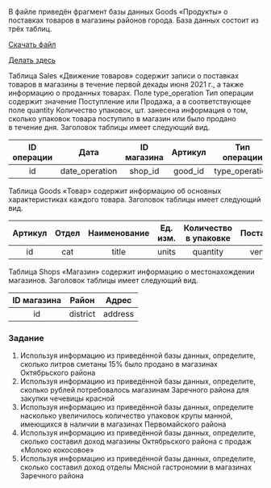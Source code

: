 В файле приведён фрагмент базы данных Goods «Продукты» о поставках товаров в магазины районов города. База данных состоит из трёх таблиц.

[Скачать файл](https://azinkin.ru/check/sqlite.db)

[Делать здесь](https://sqliteonline.com)

Таблица Sales «Движение товаров» содержит записи о поставках товаров в магазины в течение первой декады июня 2021 г., а также информацию о проданных товарах. Поле type_operation Тип операции содержит значение Поступление или Продажа, а в соответствующее поле quantity Количество упаковок, шт. занесена информация о том, сколько упаковок товара поступило в магазин или было продано в течение дня. Заголовок таблицы имеет следующий вид.


|ID операции|Дата|ID магазина|Артикул|Тип операции|Количество упаковок|Цена, руб./шт.|
|:--:|:--:|:--:|:--:|:--:|:--:|:--:|
|id|date_operation|shop_id|good_id|type_operation|amount|unit_price|


Таблица Goods «Товар» содержит информацию об основных характеристиках каждого товара. Заголовок таблицы имеет следующий вид.

|Артикул|Отдел|Наименование|Ед. изм.|Количество в упаковке|Поставщик|
|:--:|:--:|:--:|:--:|:--:|:--:|
|id|cat|title|units|quantity|vendor|


Таблица Shops «Магазин» содержит информацию о местонахождении магазинов. Заголовок таблицы имеет следующий вид.

|ID магазина|Район|Адрес|
|:--:|:--:|:--:|
|id|district|address|

### Задание
1. Используя информацию из приведённой базы данных, определите, сколько литров сметаны 15% было продано в магазинах Октябрьского района
2. Используя информацию из приведённой базы данных, определите, сколько рублей потребовалось магазинам Заречного района для закупки чечевицы красной
3. Используя информацию из приведённой базы данных, определите насколько увеличилось количество упаковок крупы манной, имеющихся в наличии в магазинах Первомайского района
4. Используя информацию из приведённой базы данных, определите, сколько составил доход магазины Октябрьского района c продаж «Молоко кокосовое»
5. Используя информацию из приведённой базы данных, определите, сколько составил доход отделы Мясной гастрономии в магазинах Заречного района
